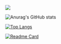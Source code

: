 ![](https://github.com/seazabuky/seazabuky/blob/main/banner.png)

![Anurag's GitHub stats](https://github-readme-stats.vercel.app/api?username=seazabuky&show_icons=true&theme=tokyonight)

[![Top Langs](https://github-readme-stats.vercel.app/api/top-langs/?username=seazabuky&layout=compact&theme=tokyonight)](https://github.com/anuraghazra/github-readme-stats)

[![Readme Card](https://github-readme-stats.vercel.app/api/pin/?username=seazabuky&repo=Buky-The-Adventure&theme=material-palenight&show_owner=true)](https://github.com/anuraghazra/github-readme-stats)
